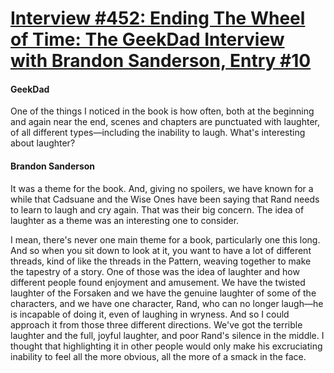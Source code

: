 # [Interview #452: Ending The Wheel of Time: The GeekDad Interview with Brandon Sanderson, Entry #10](https://www.theoryland.com/intvmain.php?i=452#10)

#### GeekDad

One of the things I noticed in the book is how often, both at the beginning and again near the end, scenes and chapters are punctuated with laughter, of all different types—including the inability to laugh. What's interesting about laughter?

#### Brandon Sanderson

It was a theme for the book. And, giving no spoilers, we have known for a while that Cadsuane and the Wise Ones have been saying that Rand needs to learn to laugh and cry again. That was their big concern. The idea of laughter as a theme was an interesting one to consider.

I mean, there's never one main theme for a book, particularly one this long. And so when you sit down to look at it, you want to have a lot of different threads, kind of like the threads in the Pattern, weaving together to make the tapestry of a story. One of those was the idea of laughter and how different people found enjoyment and amusement. We have the twisted laughter of the Forsaken and we have the genuine laughter of some of the characters, and we have one character, Rand, who can no longer laugh—he is incapable of doing it, even of laughing in wryness. And so I could approach it from those three different directions. We've got the terrible laughter and the full, joyful laughter, and poor Rand's silence in the middle. I thought that highlighting it in other people would only make his excruciating inability to feel all the more obvious, all the more of a smack in the face.


